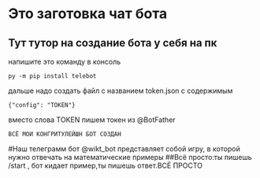 # Это заготовка чат бота
## Тут тутор на создание бота у себя на пк
напишите это команду в консоль 
```
py -m pip install telebot
```
дальше надо создать файл с названием token.json с содержимым
```
{"config": "TOKEN"}
```
вместо слова TOKEN пишем токен из @BotFather
```
ВСЁ МОИ КОНГРИТУЛЕЙШН БОТ СОЗДАН
```

#Наш телеграмм бот @wikt_bot представляет собой игру, в которой нужно отвечать на математические примеры 
##Всё просто:ты пишешь /start , бот кидает пример,ты пишешь ответ.ВСЁ ПРОСТО

